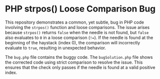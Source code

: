# PHP strpos() Loose Comparison Bug

This repository demonstrates a common, yet subtle, bug in PHP code involving the `strpos()` function and loose comparisons.  The issue arises because `strpos()` returns `false` when the needle is not found, but `false` also evaluates to `0` in a loose comparison (`!=`).  If the needle is found at the beginning of the haystack (index 0), the comparison will incorrectly evaluate to `true`, resulting in unexpected behavior.

The `bug.php` file contains the buggy code.  The `bugSolution.php` file shows the corrected code using strict comparison to resolve the issue.  This ensures that the check only passes if the needle is found at a valid positive index.